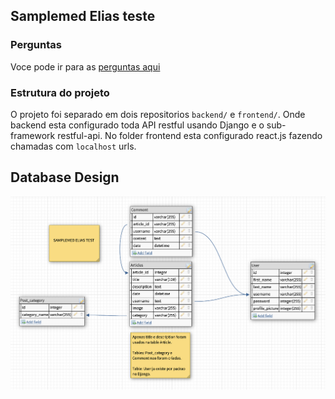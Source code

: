 ## Samplemed Elias teste

### Perguntas

Voce pode ir para as [perguntas aqui](samplemed-test/samplemed_test_files/perguntas.md)

### Estrutura do projeto

O projeto foi separado em dois repositorios `backend/` e `frontend/`. Onde backend esta configurado toda API restful usando Django e o sub-framework restful-api. No folder frontend esta configurado react.js fazendo chamadas com `localhost` urls.

## Database Design

<img src="samplemed_test_files/db_img.png" >

